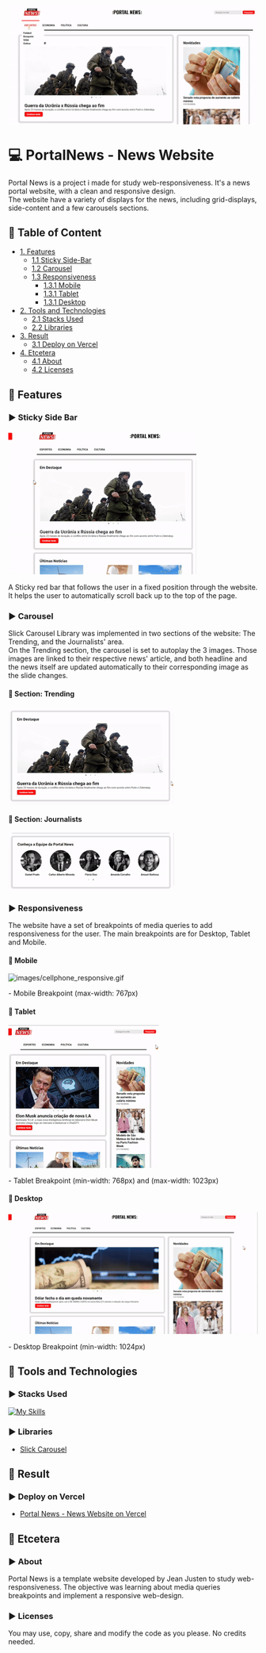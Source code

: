 <!--Title Image-->
![images/ezgif.com-video-to-gif-converter.gif](https://github.com/jeanjusten/Portal_News/blob/main/images/ezgif.com-video-to-gif-converter.gif?raw=true)
# :computer: PortalNews - News Website 
  <p>
  Portal News is a project i made for study web-responsiveness. It's a news portal website, with a clean and responsive design.<br>
  The website have a variety of displays for the news, including grid-displays, side-content and a few carousels sections.
  </p>

<!--Menu-->
## :large_orange_diamond: Table of Content
- [1. Features](#large_orange_diamond-features)
  - [1.1 Sticky Side-Bar](#arrow_forward-sticky-side-bar)
  - [1.2 Carousel](#arrow_forward-carousel)
  - [1.3 Responsiveness](#arrow_forward-responsiveness)
    - [1.3.1 Mobile](#small_red_triangle_down-mobile)
    - [1.3.1 Tablet](#small_red_triangle_down-tablet)
    - [1.3.1 Desktop](#small_red_triangle_down-desktop)
- [2. Tools and Technologies](#large_orange_diamond-tools-and-technologies) 
  - [2.1 Stacks Used](#arrow_forward-stacks-used)
  - [2.2 Libraries](#arrow_forward-libraries)
- [3. Result](#large_orange_diamond-result)
  - [3.1 Deploy on Vercel](#arrow_forward-deploy-on-vercel)
- [4. Etcetera](#large_orange_diamond-etcetera)
  - [4.1 About](#arrow_forward-about)
  - [4.2 Licenses](#arrow_forward-licenses)

<!--Features-->
## :large_orange_diamond: Features
### :arrow_forward: Sticky Side Bar
![images/ezgif.com-crop.gif](https://github.com/jeanjusten/Portal_News/blob/main/images/ezgif.com-crop.gif?raw=true)
<p>
A Sticky red bar that follows the user in a fixed position through the website. It helps the user to automatically scroll back up to the top of the page.
</p>

### :arrow_forward: Carousel
<p>
Slick Carousel Library was implemented in two sections of the website: The Trending, and the Journalists' area.<br>
On the Trending section, the carousel is set to autoplay the 3 images. Those images are linked to their respective news' article, and both
headline and the news itself are updated automatically to their corresponding image as the slide changes.
</p>

#### :small_red_triangle_down: Section: Trending
![images/slick-trending-news.gif](https://github.com/jeanjusten/Portal_News/blob/main/images/slick-trending-news.gif?raw=true)
#### :small_red_triangle_down: Section: Journalists
![images/slick-journalists.gif](https://github.com/jeanjusten/Portal_News/blob/main/images/slick-journalists.gif?raw=true)


### :arrow_forward: Responsiveness
<p>
The website have a set of breakpoints of media queries to add responsiveness for the user. 
The main breakpoints are for Desktop, Tablet and Mobile.  
</p>

#### :small_red_triangle_down: Mobile
![images/cellphone_responsive.gif](https://github.com/jeanjusten/Portal_News/blob/main/images/cellphone_responsive.gif?raw=true)
<p>- Mobile Breakpoint (max-width: 767px)</p>

#### :small_red_triangle_down: Tablet
![images/tablet_responsive.gif](https://github.com/jeanjusten/Portal_News/blob/main/images/tablet_responsive.gif?raw=true)
<p>- Tablet Breakpoint (min-width: 768px) and (max-width: 1023px)</p>

#### :small_red_triangle_down: Desktop
![images/desktop_responsive.gif](https://github.com/jeanjusten/Portal_News/blob/main/images/desktop_responsive.gif?raw=true)
<p>- Desktop Breakpoint (min-width: 1024px)</p>

<!--Tools Used-->
## :large_orange_diamond: Tools and Technologies
### :arrow_forward: Stacks Used
[![My Skills](https://skillicons.dev/icons?i=html,css,js,jquery)](https://skillicons.dev)
### :arrow_forward: Libraries
* <a href="https://kenwheeler.github.io/slick/" alt="Visit Slick Carousel documentation">Slick Carousel</a>

<!--Deploy-->
## :large_orange_diamond: Result
### :arrow_forward: Deploy on Vercel 
* <a href="https://portal-news-seven.vercel.app/" alt="See the page live on Vercel now">Portal News - News Website on Vercel</a>

<!--Etcetera-->
## :large_orange_diamond: Etcetera
### :arrow_forward: About
<p>
  Portal News is a template website developed by Jean Justen to study web-responsiveness.
  The objective was learning about media queries breakpoints and implement a responsive web-design.
</p>

### :arrow_forward: Licenses
<p>
  You may use, copy, share and modify the code as you please. No credits needed.
</p>
